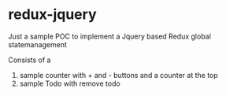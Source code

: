 # redux-jquery

Just a sample POC to implement a Jquery based Redux global statemanagement

Consists of a

1. sample counter with + and - buttons and a counter at the top
2. sample Todo with remove todo
